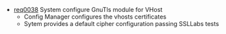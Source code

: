   * [req0038](https://github.com/DomainDrivenArchitecture/ddaRequirement/blob/master/en/requirements/req0038.md) System configure GnuTls module for VHost
    * Config Manager configures the vhosts certificates
    * Sytem provides a default cipher configuration passing SSLLabs tests
